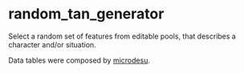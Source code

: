 # random_tan_generator
Select a random set of features from editable pools, that describes a character and/or situation.

Data tables were composed by [microdesu](http://microdesu.tumblr.com/).
